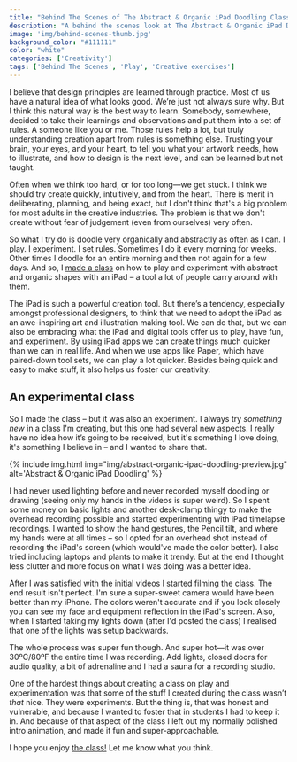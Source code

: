 ```yaml
---
title: "Behind The Scenes of The Abstract & Organic iPad Doodling Class"
description: "A behind the scenes look at The Abstract & Organic iPad Doodling Class"
image: 'img/behind-scenes-thumb.jpg'
background_color: "#111111"
color: "white"
categories: ['Creativity']
tags: ['Behind The Scenes', 'Play', 'Creative exercises']
---
```


I believe that design principles are learned through practice. Most of us have a natural idea of what looks good. We’re just not always sure why. But I think this natural way is the best way to learn. Somebody, somewhere, decided to take their learnings and observations and put them into a set of rules. A someone like you or me. Those rules help a lot, but truly understanding creation apart from rules is something else. Trusting your brain, your eyes, and your heart, to tell you what your artwork needs, how to illustrate, and how to design is the next level, and can be learned but not taught.

Often when we think too hard, or for too long—we get stuck. I think we should try create quickly, intuitively, and from the heart. There is merit in deliberating, planning, and being exact, but I don't think that's a big problem for most adults in the creative industries. The problem is that we don't create without fear of judgement (even from ourselves) very often.

So what I try do is doodle very organically and abstractly as often as I can. I play. I experiment. I set rules. Sometimes I do it every morning for weeks. Other times I doodle for an entire morning and then not again for a few days. And so, I [made a class](/items/abstract-organic-ipad-doodling) on how to play and experiment with abstract and organic shapes with an iPad – a tool a lot of people carry around with them.

The iPad is such a powerful creation tool. But there’s a tendency, especially amongst professional designers, to think that we need to adopt the iPad as an awe-inspiring art and illustration making tool. We can do that, but we can also be embracing what the iPad and digital tools offer us to play, have fun, and experiment. By using iPad apps we can create things much quicker than we can in real life. And when we use apps like Paper, which have paired-down tool sets, we can play a lot quicker. Besides being quick and easy to make stuff, it also helps us foster our creativity.

## An experimental class
So I made the class – but it was also an experiment. I always try *something new* in a class I'm creating, but this one had several new aspects. I really have no idea how it’s going to be received, but it's something I love doing, it's something I believe in – and I wanted to share that.

{% include img.html img="img/abstract-organic-ipad-doodling-preview.jpg" alt='Abstract & Organic iPad Doodling' %}

I had never used lighting before and never recorded myself doodling or drawing (seeing only my hands in the videos is super weird). So I spent some money on basic lights and another desk-clamp thingy to make the overhead recording possible and started experimenting with iPad timelapse recordings. I wanted to show the hand gestures, the Pencil tilt, and where my hands were at all times – so I opted for an overhead shot instead of recording the iPad's screen (which would've made the color better). I also tried including laptops and plants to make it trendy. But at the end I thought less clutter and more focus on what I was doing was a better idea.

After I was satisfied with the initial videos I started filming the class. The end result isn't perfect. I'm sure a super-sweet camera would have been better than my iPhone. The colors weren't accurate and if you look closely you can see my face and equipment reflection in the iPad's screen. Also, when I started taking my lights down (after I'd posted the class) I realised that one of the lights was setup backwards.

The whole process was super fun though. And super hot—it was over 30ºC/80ºF the entire time I was recording. Add lights, closed doors for audio quality, a bit of adrenaline and I had a sauna for a recording studio.

One of the hardest things about creating a class on play and experimentation was that some of the stuff I created during the class wasn’t *that* nice. They were experiments. But the thing is, that was honest and vulnerable, and because I wanted to foster that in students I had to keep it in. And because of that aspect of the class I left out my normally polished intro animation, and made it fun and super-approachable.

I hope you enjoy [the class!](/items/abstract-organic-ipad-doodling) Let me know what you think.